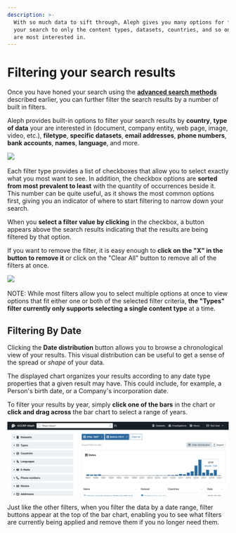 ```yaml
---
description: >-
  With so much data to sift through, Aleph gives you many options for filtering
  your search to only the content types, datasets, countries, and so on that you
  are most interested in.
---
```


# Filtering your search results

Once you have honed your search using the [**advanced search methods**](advanced-search-methods.md) described earlier, you can further filter the search results by a number of built in filters.

Aleph provides built-in options to filter your search results by **country**, **type of data** your are interested in (document, company entity, web page, image, video, etc.), **filetype**, **specific datasets**, **email addresses**, **phone numbers**, **bank accounts**, **names**, **language**, and more.

![](<../../.gitbook/assets/annotated\_facet\_search (1).png>)

Each filter type provides a list of checkboxes that allow you to select exactly what you most want to see. In addition, the checkbox options are **sorted from most prevalent to least** with the quantity of occurrences beside it. This number can be quite useful, as it shows the most common options first, giving you an indicator of where to start filtering to narrow down your search.

When you **select a filter value by clicking** in the checkbox, a button appears above the search results indicating that the results are being filtered by that option.

If you want to remove the filter, it is easy enough to **click on the "X" in the button to remove it** or click on the "Clear All" button to remove all of the filters at once.

![](<../../.gitbook/assets/annotated\_facet\_buttons.png (1).png>)

NOTE: While most filters allow you to select multiple options at once to view options that fit either one or both of the selected filter criteria, **the "Types" filter currently only supports selecting a single content type** at a time.

## Filtering By Date

Clicking the **Date distribution** button allows you to browse a chronological view of your results. This visual distribution can be useful to get a sense of the spread or _shape_ of your data.

The displayed chart organizes your results according to any date type properties that a given result may have. This could include, for example, a Person's birth date, or a Company's incorporation date.

To filter your results by year, simply **click one of the bars** in the chart or **click and drag across** the bar chart to select a range of years.

![](../../.gitbook/assets/screen-shot-2021-02-11-at-10.08.38.png)

Just like the other filters, when you filter the data by a date range, filter buttons appear at the top of the bar chart, enabling you to see what filters are currently being applied and remove them if you no longer need them.
